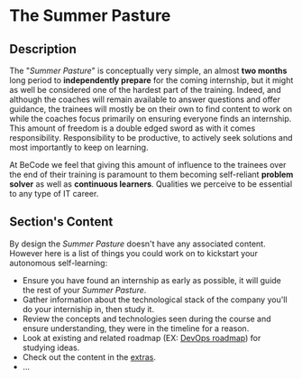 # The Summer Pasture

## Description

The "_Summer Pasture_" is conceptually very simple, an almost **two months** long period to **independently prepare** for the coming internship, but it might as well be considered one of the hardest part of the training. Indeed, and although the coaches will remain available to answer questions and offer guidance, the trainees will mostly be on their own to find content to work on while the coaches focus primarily on ensuring everyone finds an internship. This amount of freedom is a double edged sword as with it comes responsibility. Responsibility to be productive, to actively seek solutions and most importantly to keep on learning.

At BeCode we feel that giving this amount of influence to the trainees over the end of their training is paramount to them becoming self-reliant **problem solver** as well as **continuous learners**. Qualities we perceive to be essential to any type of IT career.

## Section's Content

By design the _Summer Pasture_ doesn't have any associated content. However here is a list of things you could work on to kickstart your autonomous self-learning:

- Ensure you have found an internship as early as possible, it will guide the rest of your _Summer Pasture_.
- Gather information about the technological stack of the company you'll do your interniship in, then study it.
- Review the concepts and technologies seen during the course and ensure understanding, they were in the timeline for a reason.
- Look at existing and related roadmap (EX: [DevOps roadmap](https://roadmap.sh/devops)) for studying ideas.
- Check out the content in the [extras](./extras.md).
- ...
